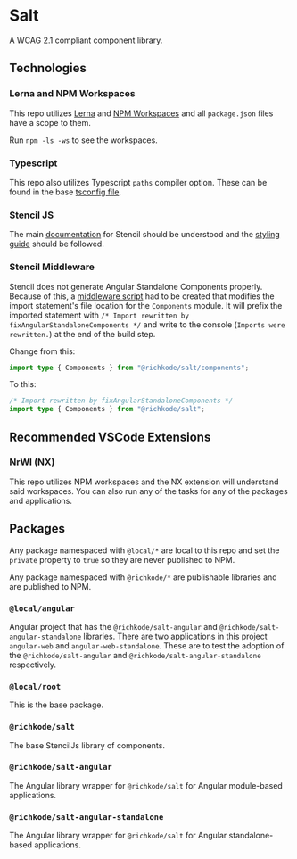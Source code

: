 # Salt

A WCAG 2.1 compliant component library.

## Technologies

### Lerna and NPM Workspaces

This repo utilizes [Lerna](https://lerna.js.org/) and [NPM Workspaces](https://docs.npmjs.com/cli/v7/using-npm/workspaces) and all `package.json` files have a scope to them.

Run `npm -ls -ws` to see the workspaces.

### Typescript

This repo also utilizes Typescript `paths` compiler option. These can be found in the base [tsconfig file](tsconfig.base.json).

### Stencil JS

The main [documentation](https://stenciljs.com/docs/introduction) for Stencil should be understood and the [styling guide](https://stenciljs.com/docs/styling) should be followed.

### Stencil Middleware

Stencil does not generate Angular Standalone Components properly. Because of this, a [middleware script](packages/salt/scripts/fix-angular-standalone-components.ts) had to be created that modifies the import statement's file location for the `Components` module. It will prefix the imported statement with `/* Import rewritten by fixAngularStandaloneComponents */` and write to the console (`Imports were rewritten.`) at the end of the build step.

Change from this:

```typescript
import type { Components } from "@richkode/salt/components";
```

To this:

```typescript
/* Import rewritten by fixAngularStandaloneComponents */
import type { Components } from "@richkode/salt";
```

## Recommended VSCode Extensions

### NrWl (NX)

This repo utilizes NPM workspaces and the NX extension will understand said workspaces. You can also run any of the tasks for any of the packages and applications.

## Packages

Any package namespaced with `@local/*` are local to this repo and set the `private` property to `true` so they are never published to NPM.

Any package namespaced with `@richkode/*` are publishable libraries and are published to NPM.

### `@local/angular`

Angular project that has the `@richkode/salt-angular` and `@richkode/salt-angular-standalone` libraries. There are two applications in this project `angular-web` and `angular-web-standalone`. These are to test the adoption of the `@richkode/salt-angular` and `@richkode/salt-angular-standalone` respectively.

### `@local/root`

This is the base package.

### `@richkode/salt`

The base StencilJs library of components.

### `@richkode/salt-angular`

The Angular library wrapper for `@richkode/salt` for Angular module-based applications.

### `@richkode/salt-angular-standalone`

The Angular library wrapper for `@richkode/salt` for Angular standalone-based applications.
